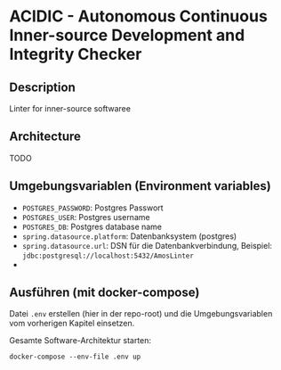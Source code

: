 # ACIDIC - Autonomous Continuous Inner-source Development and Integrity Checker

## Description
Linter for inner-source softwaree

## Architecture
TODO

## Umgebungsvariablen (Environment variables)
- `POSTGRES_PASSWORD`: Postgres Passwort
- `POSTGRES_USER`: Postgres username
- `POSTGRES_DB`: Postgres database name
- `spring.datasource.platform`: Datenbanksystem (postgres)
- `spring.datasource.url`: DSN für die Datenbankverbindung, Beispiel: `jdbc:postgresql://localhost:5432/AmosLinter`
- 

## Ausführen (mit docker-compose)
Datei `.env` erstellen (hier in der repo-root) und die Umgebungsvariablen vom vorherigen Kapitel einsetzen.

Gesamte Software-Architektur starten:
```shell
docker-compose --env-file .env up
```
